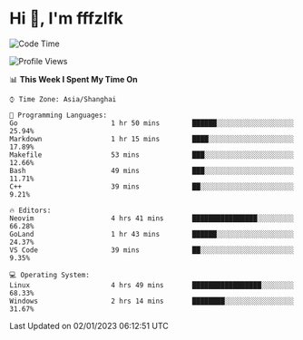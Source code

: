 # Hi 👋, I'm fffzlfk

<!--START_SECTION:waka-->
![Code Time](http://img.shields.io/badge/Code%20Time-8%20hrs%2020%20mins-blue)

![Profile Views](http://img.shields.io/badge/Profile%20Views-113-blue)

📊 **This Week I Spent My Time On** 

```text
⌚︎ Time Zone: Asia/Shanghai

💬 Programming Languages: 
Go                       1 hr 50 mins        ██████░░░░░░░░░░░░░░░░░░░   25.94% 
Markdown                 1 hr 15 mins        ████░░░░░░░░░░░░░░░░░░░░░   17.89% 
Makefile                 53 mins             ███░░░░░░░░░░░░░░░░░░░░░░   12.66% 
Bash                     49 mins             ███░░░░░░░░░░░░░░░░░░░░░░   11.71% 
C++                      39 mins             ██░░░░░░░░░░░░░░░░░░░░░░░   9.21%

🔥 Editors: 
Neovim                   4 hrs 41 mins       ████████████████░░░░░░░░░   66.28% 
GoLand                   1 hr 43 mins        ██████░░░░░░░░░░░░░░░░░░░   24.37% 
VS Code                  39 mins             ██░░░░░░░░░░░░░░░░░░░░░░░   9.35%

💻 Operating System: 
Linux                    4 hrs 49 mins       █████████████████░░░░░░░░   68.33% 
Windows                  2 hrs 14 mins       ████████░░░░░░░░░░░░░░░░░   31.67%

```


 Last Updated on 02/01/2023 06:12:51 UTC
<!--END_SECTION:waka-->
